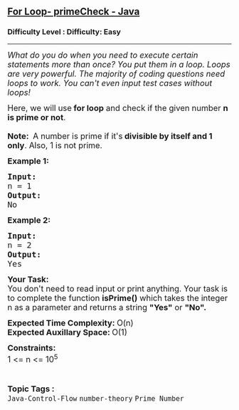 <h2><a href="https://www.geeksforgeeks.org/problems/for-loop-primecheck-java/1?page=1&category=Prime%20Number&sortBy=submissions">For Loop- primeCheck - Java</a></h2><h3>Difficulty Level : Difficulty: Easy</h3><hr><div class="problems_problem_content__Xm_eO"><p><em><span style="font-size: 18px;">What do you do when you need to execute certain statements more than once? You put them in a loop. Loops are very powerful. The majority of coding questions need loops to work. You can't even input test cases without loops!</span></em></p>
<p><span style="font-size: 18px;">Here, we will use<strong> for loop</strong> and check if the given number <strong>n is prime or not</strong>.<br><br><strong>Note:&nbsp;</strong> A number is prime if it's<strong> divisible by itself and 1 only</strong>. Also, 1 is not prime.</span></p>
<p><strong><span style="font-size: 18px;">Example 1:</span></strong></p>
<pre><span style="font-size: 18px;"><strong>Input:</strong>
n = 1</span>
<span style="font-size: 18px;"><strong>Output:</strong></span>
<span style="font-size: 18px;">No
</span></pre>
<p><strong><span style="font-size: 18px;">Example 2:</span></strong></p>
<pre><span style="font-size: 18px;"><strong>Input:</strong>
n = 2</span>
<span style="font-size: 18px;"><strong>Output:</strong></span><span style="font-size: 18px;">
Yes</span></pre>
<p><span style="font-size: 18px;"><strong style="font-size: 18px;">Your Task: </strong><br><span style="font-size: 18px;">You don't need to read input or print anything. Your task is to complete the function <strong>isPrime()</strong> which takes the integer n as a parameter and returns a string <strong>"Yes"</strong> or <strong>"No".</strong></span><br></span></p>
<p><span style="font-size: 18px;"><strong>Expected Time Complexity:&nbsp;</strong>O(n)<br><strong>Expected Auxillary Space:&nbsp;</strong>O(1)</span></p>
<p><span style="font-size: 18px;"><strong>Constraints:</strong><br>1 &lt;= n &lt;= 10<sup>5</sup></span></p></div><br><p><span style=font-size:18px><strong>Topic Tags : </strong><br><code>Java-Control-Flow</code>&nbsp;<code>number-theory</code>&nbsp;<code>Prime Number</code>&nbsp;